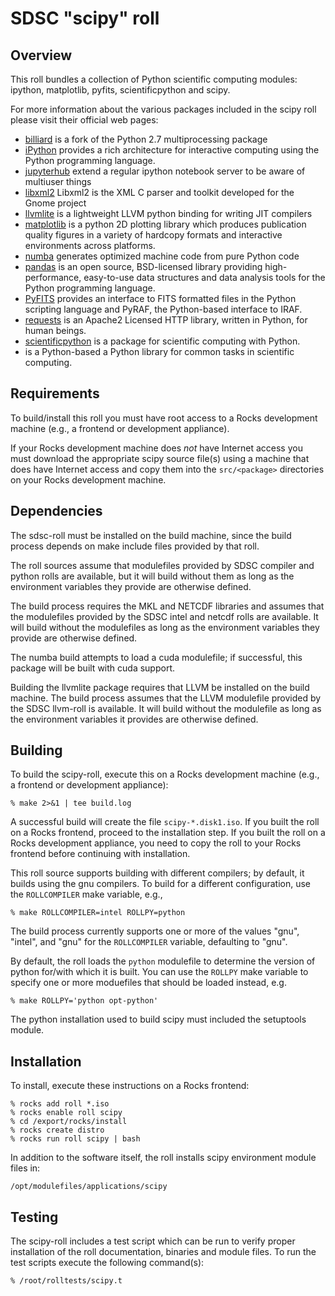 # SDSC "scipy" roll

## Overview

This roll bundles a collection of Python scientific computing modules: ipython,
matplotlib, pyfits, scientificpython and scipy.  

For more information about the various packages included in the scipy roll please visit their official web pages:

- <a href="https://pypi.python.org/pypi/billiard" target="_blank">billiard</a> is a fork of the Python 2.7 multiprocessing package
- <a href="http://ipython.org" target="_blank">iPython</a> provides a rich
architecture for interactive computing using the Python programming language.
- <a href="https://gist.github.com/zonca" target="_blank">jupyterhub</a> extend a regular ipython notebook server to be aware of multiuser things
- <a href="http://xmlsoft.org" target="_blank">libxml2</a> Libxml2 is the XML C parser and toolkit developed for the Gnome project 
- <a href="pypi.python.org/pypi/llvmlite"
target="_blank">llvmlite</a> is a lightweight LLVM python binding for writing JIT compilers
- <a href="http://matplotlib.org" target="_blank">matplotlib</a> is a python 2D
plotting library which produces publication quality figures in a variety of
hardcopy formats and interactive environments across platforms.
- <a href="http://numba.pydata.org"
target="_blank">numba</a> generates optimized machine code from pure Python code
- <a href="http://pandas.pydata.org"
target="_blank">pandas</a> is an open source, BSD-licensed library providing high-performance, easy-to-use data structures and data analysis tools for the Python programming language.
- <a href="http://www.stsci.edu/institute/software_hardware/pyfits"
target="_blank">PyFITS</a> provides an interface to FITS formatted files in the
Python scripting language and PyRAF, the Python-based interface to IRAF.
- <a href="http://docs.python-requests.org"
target="_blank">requests</a> is an Apache2 Licensed HTTP library, written in Python, for human beings.
- <a href="http://http://dirac.cnrs-orleans.fr/plone/software/scientificpython" target="_blank">scientificpython</a> is  a
package for scientific computing with Python.
- <a href="http://www.scipy.org" target="_blank"></a> is a Python-based
a Python library for common tasks in scientific computing.


## Requirements

To build/install this roll you must have root access to a Rocks development
machine (e.g., a frontend or development appliance).

If your Rocks development machine does *not* have Internet access you must
download the appropriate scipy source file(s) using a machine that does
have Internet access and copy them into the `src/<package>` directories on your
Rocks development machine.


## Dependencies

The sdsc-roll must be installed on the build machine, since the build process
depends on make include files provided by that roll.

The roll sources assume that modulefiles provided by SDSC compiler and python
rolls are available, but it will build without them as long as the environment
variables they provide are otherwise defined.

The build process requires the MKL and NETCDF libraries and assumes that the
modulefiles provided by the SDSC intel and netcdf rolls are available.  It will
build without the modulefiles as long as the environment variables they provide
are otherwise defined.

The numba build attempts to load a cuda modulefile; if successful, this package
will be built with cuda support.

Building the llvmlite package requires that LLVM be installed on the build
machine.  The build process assumes that the LLVM modulefile provided by the
SDSC llvm-roll is available.  It will build without the modulefile as long as
the environment variables it provides are otherwise defined.


## Building

To build the scipy-roll, execute this on a Rocks development
machine (e.g., a frontend or development appliance):

```shell
% make 2>&1 | tee build.log
```

A successful build will create the file `scipy-*.disk1.iso`.  If you built the
roll on a Rocks frontend, proceed to the installation step. If you built the
roll on a Rocks development appliance, you need to copy the roll to your Rocks
frontend before continuing with installation.

This roll source supports building with different compilers; by default, it
builds using the gnu compilers.  To build for a different configuration, use
the `ROLLCOMPILER` make variable, e.g.,

```shell
% make ROLLCOMPILER=intel ROLLPY=python
```

The build process currently supports one or more of the values "gnu", "intel",
and "gnu" for the `ROLLCOMPILER` variable, defaulting to "gnu".

By default, the roll loads the `python` modulefile to determine the version of
python for/with which it is built.  You can use the `ROLLPY` make variable
to specify one or more moduefiles that should be loaded instead, e.g.

```shell
% make ROLLPY='python opt-python'
```

The python installation used to build scipy must included the setuptools module.

## Installation

To install, execute these instructions on a Rocks frontend:

```shell
% rocks add roll *.iso
% rocks enable roll scipy
% cd /export/rocks/install
% rocks create distro
% rocks run roll scipy | bash
```

In addition to the software itself, the roll installs scipy environment
module files in:

```shell
/opt/modulefiles/applications/scipy
```


## Testing

The scipy-roll includes a test script which can be run to verify proper
installation of the roll documentation, binaries and module files. To
run the test scripts execute the following command(s):

```shell
% /root/rolltests/scipy.t 
```

